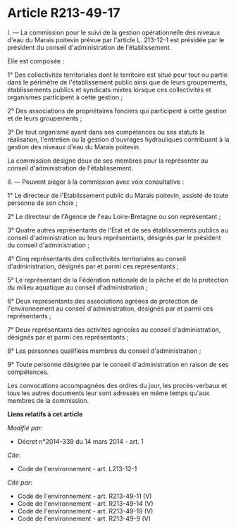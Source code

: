 # Article R213-49-17

I. ― La commission pour le suivi de la gestion opérationnelle des niveaux d'eau du Marais poitevin prévue par l'article L.
213-12-1 est présidée par le président du conseil d'administration de l'établissement. 

Elle est composée : 

1° Des collectivités territoriales dont le territoire est situé pour tout ou partie dans le périmètre de l'établissement
public ainsi que de leurs groupements, établissements publics et syndicats mixtes lorsque ces collectivités et organismes
participent à cette gestion ; 

2° Des associations de propriétaires fonciers qui participent à cette gestion et de leurs groupements ; 

3° De tout organisme ayant dans ses compétences ou ses statuts la réalisation, l'entretien ou la gestion d'ouvrages
hydrauliques contribuant à la gestion des niveaux d'eau du Marais poitevin. 

La commission désigne deux de ses membres pour la représenter au conseil d'administration de l'établissement. 

II. ― Peuvent siéger à la commission avec voix consultative : 

1° Le directeur de l'Etablissement public du Marais poitevin, assisté de toute personne de son choix ; 

2° Le directeur de l'Agence de l'eau Loire-Bretagne ou son représentant ; 

3° Quatre autres représentants de l'Etat et de ses établissements publics au conseil d'administration ou leurs représentants,
désignés par le président du conseil d'administration ;  

4° Cinq représentants des collectivités territoriales au conseil d'administration, désignés par et parmi ces représentants ; 

5° Le représentant de la Fédération nationale de la pêche et de la protection du milieu aquatique au conseil
d'administration ; 

6° Deux représentants des associations agréées de protection de l'environnement au conseil d'administration, désignés par et
parmi ces représentants ; 

7° Deux représentants des activités agricoles au conseil d'administration, désignés par et parmi ces représentants ; 

8° Les personnes qualifiées membres du conseil d'administration ; 

9° Toute personne désignée par le conseil d'administration en raison de ses compétences. 

Les convocations accompagnées des ordres du jour, les procès-verbaux et tous les autres documents leur sont adressés en même
temps qu'aux membres de la commission.

**Liens relatifs à cet article**

_Modifié par_:

  - Décret n°2014-339 du 14 mars 2014 - art. 1

_Cite_:

  - Code de l'environnement - art. L213-12-1

_Cité par_:

  - Code de l'environnement - art. R213-49-11 (V)
  - Code de l'environnement - art. R213-49-14 (V)
  - Code de l'environnement - art. R213-49-19 (V)
  - Code de l'environnement - art. R213-49-9 (V)

